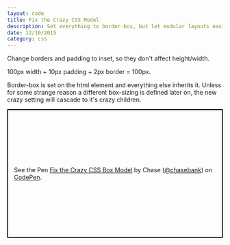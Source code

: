 ```yaml
---
layout: code
title: Fix the Crazy CSS Model
description: Set everything to border-box, but let modular layouts easily overwrite it.
date: 12/10/2015
category: css
---
```


Change borders and padding to inset, so they don't affect height/width.

100px width + 10px padding + 2px border = 100px.

Border-box is set on the html element and everything else inherits it. Unless for some strange reason a different box-sizing is defined later on, the new crazy setting will cascade to it's crazy children.

<p class="codepen" data-height="300" data-theme-id="21051" data-default-tab="css" data-user="chasebank" data-slug-hash="JbWBzQ" data-editable="true" style="height: 300px; box-sizing: border-box; display: flex; align-items: center; justify-content: center; border: 2px solid black; margin: 1em 0; padding: 1em;" data-pen-title="Fix the Crazy CSS Box Model">
  <span>See the Pen <a href="https://codepen.io/chasebank/pen/JbWBzQ/">
  Fix the Crazy CSS Box Model</a> by Chase (<a href="https://codepen.io/chasebank">@chasebank</a>)
  on <a href="https://codepen.io">CodePen</a>.</span>
</p>
